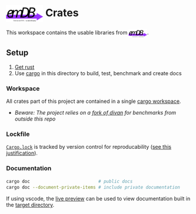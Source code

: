 # <img src="./emdb/docs/logo.drawio.svg" alt="emDB" style="vertical-align: middle;" title="emdb logo" width="100"/> Crates
This workspace contains the usable libraries from <img src="./emdb/docs/logo.drawio.svg" alt="emDB" style="vertical-align: middle;" title="emdb logo" width="50"/>.

## Setup
1. [Get rust](https://www.rust-lang.org/tools/install)
2. Use [cargo](https://doc.rust-lang.org/cargo/) in this directory to build, test, benchmark and create docs

### Workspace
All crates part of this project are contained in a single [cargo workspace](https://doc.rust-lang.org/book/ch14-03-cargo-workspaces.html).
- *Beware: The project relies on a [fork of divan](https://github.com/OliverKillane/divan) for benchmarks from outside this repo*

### Lockfile
[`Cargo.lock`](./Cargo.lock) is tracked by version control for reproducability ([see this justification](https://doc.rust-lang.org/cargo/faq.html#why-have-cargolock-in-version-control)).

### Documentation
```bash
cargo doc                          # public docs
cargo doc --document-private-items # include private documentation
```

If using vscode, the [live preview](vscode:extension/ms-vscode.live-server) can 
be used to view documentation built in the [target directory](../target/doc/emdb/).

